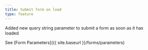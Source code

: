 ```yaml
---
title: Submit form on load
type: feature
---
```


Added new query string parameter to submit a form as soon as it has loaded

See [Form Parameters]({{ site.baseurl }}/forms/parameters)